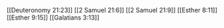 [[Deuteronomy 21:23]]
[[2 Samuel 21:6]]
[[2 Samuel 21:9]]
[[Esther 8:11]]
[[Esther 9:15]]
[[Galatians 3:13]]
